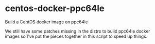 # centos-docker-ppc64le

Build a CentOS docker image on ppc64le

We still have some patches missing in the distro to build ppc64le
docker images so I've put the pieces together in this script to speed
up things.
